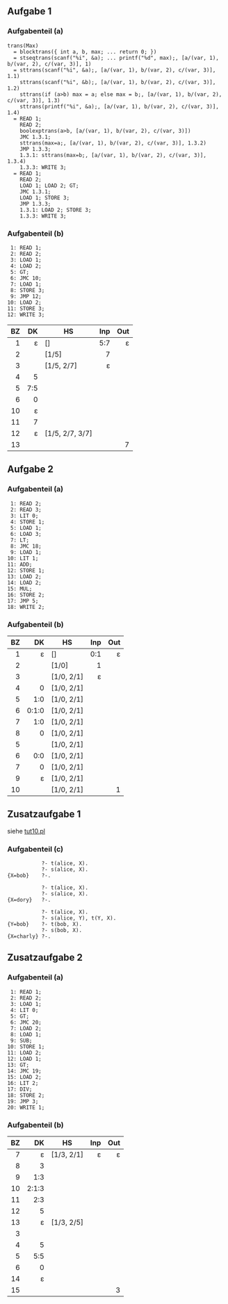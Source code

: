 ## Aufgabe 1
### Aufgabenteil (a)

```
trans(Max)
  = blocktrans({ int a, b, max; ... return 0; })
  = stseqtrans(scanf("%i", &a); ... printf("%d", max);, [a/(var, 1), b/(var, 2), c/(var, 3)], 1)
  = sttrans(scanf("%i", &a);, [a/(var, 1), b/(var, 2), c/(var, 3)], 1.1)
    sttrans(scanf("%i", &b);, [a/(var, 1), b/(var, 2), c/(var, 3)], 1.2)
    sttrans(if (a>b) max = a; else max = b;, [a/(var, 1), b/(var, 2), c/(var, 3)], 1.3)
    sttrans(printf("%i", &a);, [a/(var, 1), b/(var, 2), c/(var, 3)], 1.4)
  = READ 1;
    READ 2;
    boolexptrans(a>b, [a/(var, 1), b/(var, 2), c/(var, 3)])
    JMC 1.3.1;
    sttrans(max=a;, [a/(var, 1), b/(var, 2), c/(var, 3)], 1.3.2)
    JMP 1.3.3;
    1.3.1: sttrans(max=b;, [a/(var, 1), b/(var, 2), c/(var, 3)], 1.3.4)
    1.3.3: WRITE 3;
  = READ 1;
    READ 2;
    LOAD 1; LOAD 2; GT;
    JMC 1.3.1;
    LOAD 1; STORE 3;
    JMP 1.3.3;
    1.3.1: LOAD 2; STORE 3;
    1.3.3: WRITE 3;
```

### Aufgabenteil (b)

```
 1: READ 1;
 2: READ 2;
 3: LOAD 1;
 4: LOAD 2;
 5: GT;
 6: JMC 10;
 7: LOAD 1;
 8: STORE 3;
 9: JMP 12;
10: LOAD 2;
11: STORE 3;
12: WRITE 3;
```

BZ |    DK | HS              | Inp | Out
--:|------:|-----------------|----:|----:
 1 |     ε | []              | 5:7 | ε
 2 |       | [1/5]           | 7   |
 3 |       | [1/5, 2/7]      | ε   |
 4 |     5 |                 |     |
 5 |   7:5 |                 |     |
 6 |     0 |                 |     |
10 |     ε |                 |     |
11 |     7 |                 |     |
12 |     ε | [1/5, 2/7, 3/7] |     |
13 |       |                 |     | 7


## Aufgabe 2
### Aufgabenteil (a)

```
 1: READ 2;
 2: READ 3;
 3: LIT 0;
 4: STORE 1;
 5: LOAD 1;
 6: LOAD 3;
 7: LT;
 8: JMC 18;
 9: LOAD 1;
10: LIT 1;
11: ADD;
12: STORE 1;
13: LOAD 2;
14: LOAD 2;
15: MUL;
16: STORE 2;
17: JMP 5;
18: WRITE 2;
```

### Aufgabenteil (b)

BZ |    DK | HS         | Inp | Out
--:|------:|------------|----:|----:
 1 |     ε | []         | 0:1 | ε
 2 |       | [1/0]      | 1   |
 3 |       | [1/0, 2/1] | ε   |
 4 |     0 | [1/0, 2/1] |     |
 5 |   1:0 | [1/0, 2/1] |     |
 6 | 0:1:0 | [1/0, 2/1] |     |
 7 |   1:0 | [1/0, 2/1] |     |
 8 |     0 | [1/0, 2/1] |     |
 5 |       | [1/0, 2/1] |     |
 6 |   0:0 | [1/0, 2/1] |     |
 7 |     0 | [1/0, 2/1] |     |
 9 |     ε | [1/0, 2/1] |     |
10 |       | [1/0, 2/1] |     | 1

## Zusatzaufgabe 1

siehe [tut10.pl](./tut10.pl)

### Aufgabenteil (c)

```
           ?- t(alice, X).
           ?- s(alice, X).
{X=bob}    ?-.

           ?- t(alice, X).
           ?- s(alice, X).
{X=dory}   ?-.

           ?- t(alice, X).
           ?- s(alice, Y), t(Y, X).
{Y=bob}    ?- t(bob, X).
           ?- s(bob, X).
{X=charly} ?-.
```


## Zusatzaufgabe 2
### Aufgabenteil (a)

```
 1: READ 1;
 2: READ 2;
 3: LOAD 1;
 4: LIT 0;
 5: GT;
 6: JMC 20;
 7: LOAD 2;
 8: LOAD 1;
 9: SUB;
10: STORE 1;
11: LOAD 2;
12: LOAD 1;
13: GT;
14: JMC 19;
15: LOAD 2;
16: LIT 2;
17: DIV;
18: STORE 2;
19: JMP 3;
20: WRITE 1;
```

### Aufgabenteil (b)

BZ |    DK | HS         | Inp | Out
--:|------:|------------|----:|----:
 7 |     ε | [1/3, 2/1] |   ε | ε
 8 |     3 |            |     |
 9 |   1:3 |            |     |
10 | 2:1:3 |            |     |
11 |   2:3 |            |     |
12 |     5 |            |     |
13 |     ε | [1/3, 2/5] |     |
 3 |       |            |     |
 4 |     5 |            |     |
 5 |   5:5 |            |     |
 6 |     0 |            |     |
14 |     ε |            |     |
15 |       |            |     | 3
